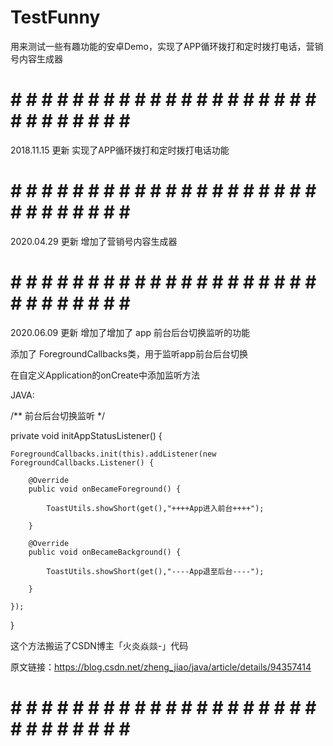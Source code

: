 # TestFunny
用来测试一些有趣功能的安卓Demo，实现了APP循环拨打和定时拨打电话，营销号内容生成器

# # # # # # # # # # # # # # # # # # # # # # # # # # # # # #
2018.11.15 更新 实现了APP循环拨打和定时拨打电话功能

# # # # # # # # # # # # # # # # # # # # # # # # # # # # # #

2020.04.29 更新 增加了营销号内容生成器

# # # # # # # # # # # # # # # # # # # # # # # # # # # # # #

2020.06.09 更新 增加了增加了 app 前台后台切换监听的功能

添加了 ForegroundCallbacks类，用于监听app前台后台切换

在自定义Application的onCreate中添加监听方法

JAVA:

/** 前台后台切换监听 */

private void initAppStatusListener() {

    ForegroundCallbacks.init(this).addListener(new ForegroundCallbacks.Listener() {

        @Override
        public void onBecameForeground() {

            ToastUtils.showShort(get(),"++++App进入前台++++");

        }

        @Override
        public void onBecameBackground() {

            ToastUtils.showShort(get(),"----App退至后台----");

        }

    });
}

这个方法搬运了CSDN博主「火炎焱燚-」代码

原文链接：https://blog.csdn.net/zheng_jiao/java/article/details/94357414

# # # # # # # # # # # # # # # # # # # # # # # # # # # # # #
